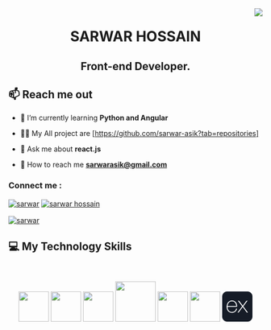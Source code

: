 <img align="right" src="https://i.ibb.co/8DL3G7L/banner-Orrange.png" />
<h1 align="center"> SARWAR HOSSAIN </h1>
<h2 align="center">Front-end Developer.</h2>

## :mailbox: Reach me out

- 🎫 I’m currently learning **Python and Angular**

- 👨‍💻 My All project are [https://github.com/sarwar-asik?tab=repositories]

- 💬 Ask me about **react.js** 

- 📲 How to reach me **sarwarasik@gmail.com**

<h3 align="left">Connect me : </h3>
<p align="left">

<a href="https://twitter.com/sarwar_asik" target="blank"><img align="center" src="https://raw.githubusercontent.com/rahuldkjain/github-profile-readme-generator/master/src/images/icons/Social/twitter.svg" alt="sarwar" height="30" width="40" /></a>
<a href="https://www.linkedin.com/in/sarwar-hossain-a29660257/" target="blank"><img align="center" src="https://raw.githubusercontent.com/rahuldkjain/github-profile-readme-generator/master/src/images/icons/Social/linked-in-alt.svg" alt="sarwar hossain" height="30" width="40" /></a>

<a href="https://web.facebook.com/profile.php?id=100087624802395" target="blank"><img align="center" src="https://raw.githubusercontent.com/rahuldkjain/github-profile-readme-generator/master/src/images/icons/Social/facebook.svg" alt="sarwar" height="30" width="40" /></a>

</p>

## :computer: My Technology Skills 
<br>
<p align="center">
<img src="https://cdn-icons-png.flaticon.com/512/1141/1141903.png?w=826&t=st=1670395661~exp=1670396261~hmac=250967e3b496ec25b817cb048e5a47965441b9b89bb36b74b6c60a7ca37f475c" width="60" height="60"/>

<img src="https://cdn-icons-png.flaticon.com/512/1157/1157102.png?w=826&t=st=1670395691~exp=1670396291~hmac=df12898825c82c0eb55af479b6bf37260be00062261fba4fcf819aad1c4cf169" width="60" height="60"/>

<img src="https://cdn-icons-png.flaticon.com/512/617/617516.png?w=826&t=st=1670395869~exp=1670396469~hmac=ec521bd6b77697758af1e3b823fbcc6e5a922cc6341604724e102ff1d01efc24" width="60" height="60" />
<img src="https://cdn-icons-png.flaticon.com/512/919/919851.png?w=826&t=st=1670395934~exp=1670396534~hmac=60c4c749db1752f97417b9f29427fc0e4b2381b78e4ca6168b1c5e6d714ed02c" width="80" height="80" />
<img src="https://cdn-icons-png.flaticon.com/512/919/919825.png?w=826&t=st=1670395962~exp=1670396562~hmac=395b8637f0d2e637cf4cb1a96339621bd18e02ff972257bacbdf4f8bcceba2b0" width="60" height="60" />
<img src="https://cdn-icons-png.flaticon.com/512/841/841369.png?w=826&t=st=1670396010~exp=1670396610~hmac=cdb0cef8879e82c00b4163ee9ba1961f958e5527ab2dacc2f50316f4bff568ff" width="60" height="60" />
<img src="https://github.com/codewithashim/codewithashim/blob/main/img/icons/express.png" width="60" height="60" />
</p><br/>


